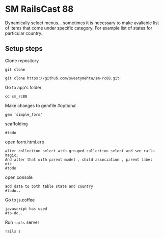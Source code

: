 
SM RailsCast 88
===============

Dynamically select menus...
sometimes it is necessary to make avaliable list of items that come under specific category.
For example list of states for particular country..

Setup steps
------------

Clone repository

```
git clone 

git clone https://github.com/sweetymehta/sm-rc88.git
```
Go to app's folder
```
cd sm_rc88
```
Make changes to gemfile #optional
  ```
gem 'simple_form'
```
scaffolding
```
#todo
```
open form.html.erb
```
alter collection_select with grouped_collection_select and see rails magic.
And alter that with parent model , child association , parent label etc
#todo
```
open console
```
add data to both table state and country
#todo..
```

Go to js.coffee
```
javascript has used
#to-do..
```

Run `rails` server
```
rails s
```

